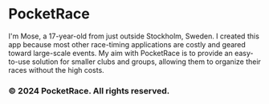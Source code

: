 <h1>PocketRace</h1>
I'm Mose, a 17-year-old from just outside Stockholm, Sweden. I created this app because most other race-timing applications are costly and geared toward large-scale events. My aim with PocketRace is to provide an easy-to-use solution for smaller clubs and groups, allowing them to organize their races without the high costs.

<h3>© 2024 PocketRace. All rights reserved.</h3>
